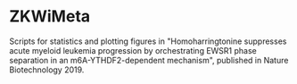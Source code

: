 # ZKWiMeta
Scripts for statistics and plotting figures in "Homoharringtonine suppresses acute myeloid leukemia progression by orchestrating EWSR1 phase separation in an m6A-YTHDF2-dependent mechanism", published in Nature Biotechnology 2019.
